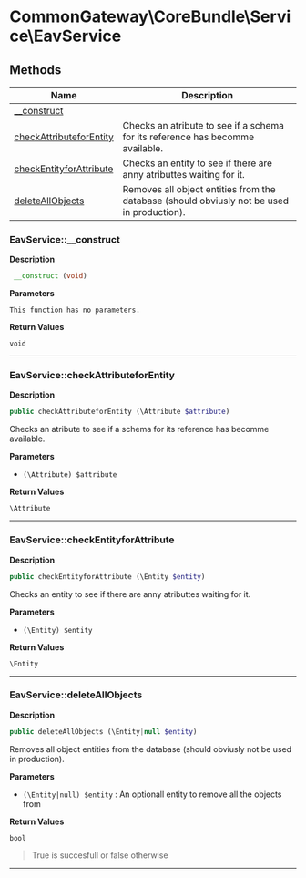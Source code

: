 # CommonGateway\CoreBundle\Service\EavService

## Methods

| Name | Description |
|------|-------------|
|[\_\_construct](#eavservice__construct)||
|[checkAttributeforEntity](#eavservicecheckattributeforentity)|Checks an atribute to see if a schema for its reference has becomme available.|
|[checkEntityforAttribute](#eavservicecheckentityforattribute)|Checks an entity to see if there are anny atributtes waiting for it.|
|[deleteAllObjects](#eavservicedeleteallobjects)|Removes all object entities from the database (should obviusly not be used in production).|

### EavService::\_\_construct

**Description**

```php
 __construct (void)
```

**Parameters**

`This function has no parameters.`

**Return Values**

`void`

<hr />

### EavService::checkAttributeforEntity

**Description**

```php
public checkAttributeforEntity (\Attribute $attribute)
```

Checks an atribute to see if a schema for its reference has becomme available.

**Parameters**

*   `(\Attribute) $attribute`

**Return Values**

`\Attribute`

<hr />

### EavService::checkEntityforAttribute

**Description**

```php
public checkEntityforAttribute (\Entity $entity)
```

Checks an entity to see if there are anny atributtes waiting for it.

**Parameters**

*   `(\Entity) $entity`

**Return Values**

`\Entity`

<hr />

### EavService::deleteAllObjects

**Description**

```php
public deleteAllObjects (\Entity|null $entity)
```

Removes all object entities from the database (should obviusly not be used in production).

**Parameters**

*   `(\Entity|null) $entity`
    : An optionall entity to remove all the objects from

**Return Values**

`bool`

> True is succesfull or false otherwise

<hr />
